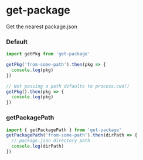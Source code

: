 # get-package

Get the nearest package.json

### Default

```javascript
import getPkg from 'get-package'

getPkg('from-some-path').then(pkg => {
  console.log(pkg)
})

// Not passing a path defaults to process.cwd()
getPkg().then(pkg => {
  console.log(pkg)
})
```

### getPackagePath

```javascript
import { getPackagePath } from 'get-package'
getPackagePath('from-some-path').then(dirPath => {
  // package.json directory path
  console.log(dirPath)
})
```
